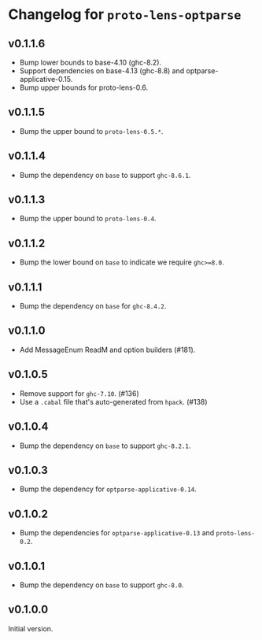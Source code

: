 # Changelog for `proto-lens-optparse`

## v0.1.1.6
- Bump lower bounds to base-4.10 (ghc-8.2).
- Support dependencies on base-4.13 (ghc-8.8) and optparse-applicative-0.15.
- Bump upper bounds for proto-lens-0.6.


## v0.1.1.5
- Bump the upper bound to `proto-lens-0.5.*`.

## v0.1.1.4
- Bump the dependency on `base` to support `ghc-8.6.1`.

## v0.1.1.3
- Bump the upper bound to `proto-lens-0.4`.

## v0.1.1.2
- Bump the lower bound on `base` to indicate we require `ghc>=8.0`.

## v0.1.1.1
- Bump the dependency on `base` for `ghc-8.4.2`.

## v0.1.1.0
- Add MessageEnum ReadM and option builders (#181).

## v0.1.0.5
- Remove support for `ghc-7.10`. (#136)
- Use a `.cabal` file that's auto-generated from `hpack`. (#138)

## v0.1.0.4
- Bump the dependency on `base` to support `ghc-8.2.1`.

## v0.1.0.3
- Bump the dependency for `optparse-applicative-0.14`.

## v0.1.0.2
- Bump the dependencies for `optparse-applicative-0.13` and
  `proto-lens-0.2`.

## v0.1.0.1
- Bump the dependency on `base` to support `ghc-8.0`.


## v0.1.0.0
Initial version.

